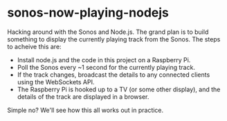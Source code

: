 sonos-now-playing-nodejs
========================

Hacking around with the Sonos and Node.js. The grand plan is to build something to display the currently playing track from the Sonos. The steps to acheive this are:

* Install node.js and the code in this project on a Raspberry Pi.
* Poll the Sonos every ~1 second for the currently playing track.
* If the track changes, broadcast the details to any connected clients using the WebSockets API.
* The Raspberry Pi is hooked up to a TV (or some other display), and the details of the track are displayed in a browser.

Simple no? We'll see how this all works out in practice.
